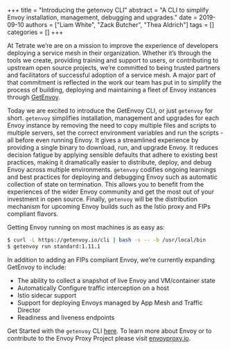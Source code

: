 +++
title = "Introducing the getenvoy CLI"
abstract = "A CLI to simplify Envoy installation, management, debugging and upgrades."
date = 2019-09-10
authors = ["Liam White", "Zack Butcher", "Thea Aldrich"]
tags = []
categories = []
+++

At Tetrate we’re are on a mission to improve the experience of developers deploying a service mesh in their organization. Whether it’s through the tools we create, providing training and support to users, or contributing to upstream open source projects, we’re committed to being trusted partners and facilitators of successful adoption of a service mesh. A major part of that commitment is reflected in the work our team has put in to simplify the process of building, deploying and maintaining a fleet of Envoy instances through [GetEnvoy](https://www.getenvoy.io).

Today we are excited to introduce the GetEnvoy CLI, or just `getenvoy` for short. `getenvoy` simplifies installation, management and upgrades for each Envoy instance by removing the need to copy multiple files and scripts to multiple servers, set the correct environment variables and run the scripts - all before even running Envoy. It gives a streamlined experience by providing a single binary to download, run, and upgrade Envoy. It reduces decision fatigue by applying sensible defaults that adhere to existing best practices, making it dramatically easier to distribute, deploy, and debug Envoy across multiple environments. `getenvoy` codifies ongoing learnings and best practices for deploying and debugging Envoy such as automatic collection of state on termination. This allows you to benefit from the experiences of the wider Envoy community and get the most out of your investment in open source. Finally, `getenvoy` will be the distribution mechanism for upcoming Envoy builds such as the Istio proxy and FIPs compliant flavors.

Getting Envoy running on most machines is as easy as:

```sh
$ curl -L https://getenvoy.io/cli | bash -s -- -b /usr/local/bin
$ getenvoy run standard:1.11.1
```

In addition to adding an FIPs compliant Envoy, we’re currently expanding GetEnvoy to include:

- The ability to collect a snapshot of live Envoy and VM/container state
- Automatically Configure traffic interception on a host
- Istio sidecar support
- Support for deploying Envoys managed by App Mesh and Traffic Director
- Readiness and liveness endpoints 

Get Started with the `getenvoy` CLI [here](/install/). To learn more about Envoy or to contribute to the Envoy Proxy Project please visit [envoyproxy.io](https://www.envoyproxy.io/).
